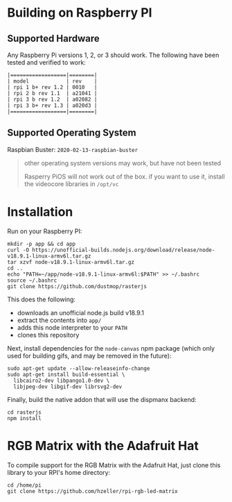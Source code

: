 # Building on Raspberry PI

## Supported Hardware

Any Raspberry Pi versions 1, 2, or 3 should work. The following have been tested and verified to work:

```
|==================|========|
| model            | rev    |
| rpi 1 b+ rev 1.2 | 0010   |
| rpi 2 b rev 1.1  | a21041 |
| rpi 3 b rev 1.2  | a02082 |
| rpi 3 b+ rev 1.3 | a020d3 |
|==================|========|
```

## Supported Operating System

Raspbian Buster: `2020-02-13-raspbian-buster`
> other operating system versions may work, but have not been tested
>
> Rasperry PiOS will not work out of the box. if you want to use it, install the videocore libraries in `/opt/vc`

# Installation

Run on your Raspberry PI:

```
mkdir -p app && cd app
curl -O https://unofficial-builds.nodejs.org/download/release/node-v18.9.1-linux-armv6l.tar.gz
tar xzvf node-v18.9.1-linux-armv6l.tar.gz
cd ..
echo "PATH=~/app/node-v18.9.1-linux-armv6l:$PATH" >> ~/.bashrc
source ~/.bashrc
git clone https://github.com/dustmop/rasterjs
```

This does the following:

- downloads an unofficial node.js build v18.9.1
- extract the contents into `app/`
- adds this node interpreter to your `PATH`
- clones this repository

Next, install dependencies for the `node-canvas` npm package (which only used for building gifs, and may be removed in the future):

```
sudo apt-get update --allow-releaseinfo-change
sudo apt-get install build-essential \
  libcairo2-dev libpango1.0-dev \
  libjpeg-dev libgif-dev librsvg2-dev
```

Finally, build the native addon that will use the dispmanx backend:

```
cd rasterjs
npm install
```

# RGB Matrix with the Adafruit Hat

To compile support for the RGB Matrix with the Adafruit Hat, just clone this library to your RPI's home directory:

```
cd /home/pi
git clone https://github.com/hzeller/rpi-rgb-led-matrix
```
